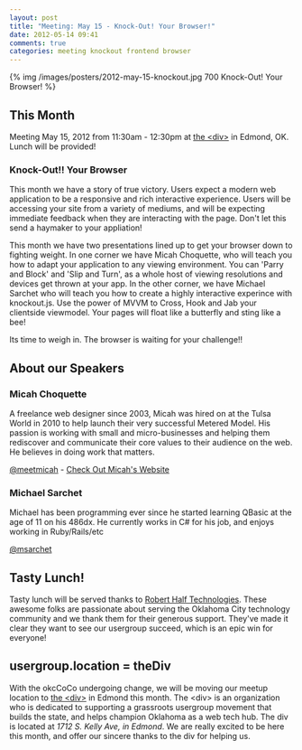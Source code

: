 ```yaml
---
layout: post
title: "Meeting: May 15 - Knock-Out! Your Browser!"
date: 2012-05-14 09:41
comments: true
categories: meeting knockout frontend browser
---
```



{% img /images/posters/2012-may-15-knockout.jpg 700 Knock-Out! Your Browser! %}

## This Month

Meeting May 15, 2012 from 11:30am - 12:30pm at [the &lt;div&gt;](http://thediv.org) in Edmond, OK. Lunch will be provided!

### Knock-Out!! Your Browser

This month we have a story of true victory. Users expect a modern web application to be a responsive and rich interactive experience. Users will be accessing your site from a variety of mediums, and will be expecting immediate feedback when they are interacting with the page. Don't let this send a haymaker to your appliation!

This month we have two presentations lined up to get your browser down to fighting weight. In one corner we have Micah Choquette, who will teach you how to adapt your application to any viewing environment. You can 'Parry and Block' and 'Slip and Turn', as a whole host of viewing resolutions and devices get thrown at your app. In the other corner, we have Michael Sarchet who will teach you how to create a highly interactive experince with knockout.js. Use the power of MVVM to Cross, Hook and Jab your clientside viewmodel. Your pages will float like a butterfly and sting like a bee!

Its time to weigh in. The browser is waiting for your challenge!!

<!-- more -->

## About our Speakers

### Micah Choquette

A freelance web designer since 2003, Micah was hired on at the Tulsa World in 2010 to help launch their very successful Metered Model. His passion is working with small and micro-businesses and helping them rediscover and communicate their core values to their audience on the web. He believes in doing work that matters.

[@meetmicah](http://twitter.com/meetmicah) - [Check Out Micah's Website](http://www.meetmicah.com/)

### Michael Sarchet

Michael has been programming ever since he started learning QBasic at
the age of 11 on his 486dx. He currently works in C# for his job, and
enjoys working in Ruby/Rails/etc

[@msarchet](http://twitter.com/msarchet)

## Tasty Lunch!

Tasty lunch will be served thanks to [Robert Half Technologies](http://www.roberthalftechnology.com/). These awesome folks are passionate about serving the Oklahoma City technology community and we thank them for their generous support. They've made it clear they want to see our usergroup succeed, which is an epic win for everyone!

## usergroup.location = theDiv

With the okcCoCo undergoing change, we will be moving our meetup location to [the &lt;div&gt;](http://thediv.org) in Edmond this month. The &lt;div&gt; is an organization who is dedicated to supporting a grassroots usergroup movement that builds the state, and helps champion Oklahoma as a web tech hub. The div is located at *1712 S. Kelly Ave, in Edmond*. We are really excited to be here this month, and offer our sincere thanks to the div for helping us.

